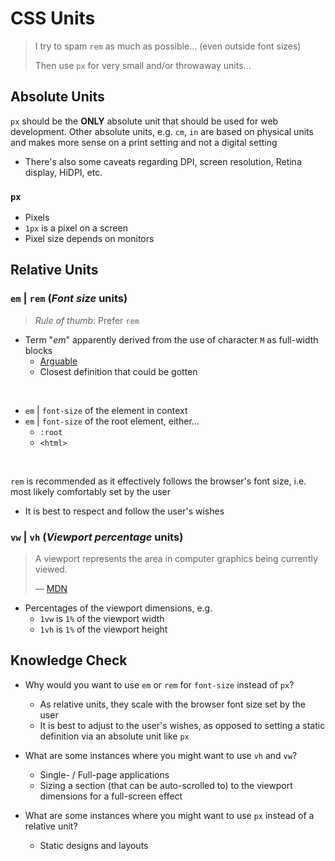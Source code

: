 # CSS Units

> I try to spam `rem` as much as possible... (even outside font sizes)
>
> Then use `px` for very small and/or throwaway units...

## Absolute Units

`px` should be the **ONLY** absolute unit that should be used for web development. Other absolute units, e.g. `cm`, `in` are based on physical units and makes more sense on a print setting and not a digital setting

- There's also some caveats regarding DPI, screen resolution, Retina display, HiDPI, etc.

### `px`

- Pixels
- `1px` is a pixel on a screen
- Pixel size depends on monitors

## Relative Units

### `em` | `rem` (_Font size_ units)

> _Rule of thumb_: Prefer `rem`

- Term "_em_" apparently derived from the use of character `M` as full-width blocks
  - [Arguable](https://stackoverflow.com/questions/15827038/what-does-css-measurement-unit-em-actually-stand-for)
  - Closest definition that could be gotten

&nbsp;

- `em` | `font-size` of the element in context
- `em` | `font-size` of the root element, either...
  - `:root`
  - `<html>`

&nbsp;

`rem` is recommended as it effectively follows the browser's font size, i.e. most likely comfortably set by the user

- It is best to respect and follow the user's wishes

### `vw` | `vh` (_Viewport percentage_ units)

> A viewport represents the area in computer graphics being currently viewed.
>
> ― [MDN](https://developer.mozilla.org/en-US/docs/Web/CSS/Viewport_concepts)

- Percentages of the viewport dimensions, e.g.
  - `1vw` is `1%` of the viewport width
  - `1vh` is `1%` of the viewport height

## Knowledge Check

- Why would you want to use `em` or `rem` for `font-size` instead of `px`?

  - As relative units, they scale with the browser font size set by the user
  - It is best to adjust to the user's wishes, as opposed to setting a static definition via an absolute unit like `px`

- What are some instances where you might want to use `vh` and `vw`?

  - Single- / Full-page applications
  - Sizing a section (that can be auto-scrolled to) to the viewport dimensions for a full-screen effect

- What are some instances where you might want to use `px` instead of a relative unit?

  - Static designs and layouts
